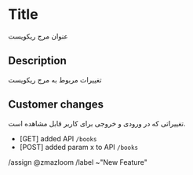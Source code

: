 # Title
عنوان مرج ریکویست
## Description
تغییرات مربوط به مرج ریکویست

## Customer changes
تغییراتی که در ورودی و خروجی برای کاربر قابل مشاهده است.
- [GET] added API `/books`
- [POST] added param x to API `/books`

/assign @zmazloom
/label ~"New Feature"
